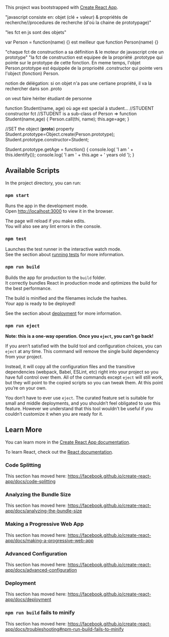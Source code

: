 This project was bootstrapped with [Create React App](https://github.com/facebook/create-react-app).

"javascript consiste en:
objet (clé + valeur)
& propriétés de recherche//procedures de recherche
(d'où la chaine de prototypage)"

"les fct en js sont des objets"

var Person = function(name) {}
 est meilleur que function Person(name) {} 

"chaque fct de construction a sa définition & le moteur de javascript crée un prototype"
"la fct de construction est equipee de la propriété .prototype qui pointe sur le 
prototype de cette fonction. En meme temps, l'objet Person.prototype est équippée de la proprioété
.constructor qui pointe vers l'object (fonction) Person.

notion de délégation: si on objet n'a pas une certiane propriété,
il va la rechercher dans son .proto


on veut faire hériter étudiant de personne


function Student(name, age) où age est special à student...
//STUDENT constructor fct
//STUDENT is a sub-class of Person
=> function Student(name,age) {
	Person.call(thi, name);
	this.age=age;
}


//SET the object (__proto__) property
Student.prototype=Object.create(Person.prototype);
Student.prototype.constructor=Student;

Student.prototype.getAge = function() {
	console.log( 'I am ' + this.identify());
	console.log( 'I am ' + this.age + ' years old '); 
}

## Available Scripts

In the project directory, you can run:

### `npm start`

Runs the app in the development mode.<br />
Open [http://localhost:3000](http://localhost:3000) to view it in the browser.

The page will reload if you make edits.<br />
You will also see any lint errors in the console.

### `npm test`

Launches the test runner in the interactive watch mode.<br />
See the section about [running tests](https://facebook.github.io/create-react-app/docs/running-tests) for more information.

### `npm run build`

Builds the app for production to the `build` folder.<br />
It correctly bundles React in production mode and optimizes the build for the best performance.

The build is minified and the filenames include the hashes.<br />
Your app is ready to be deployed!

See the section about [deployment](https://facebook.github.io/create-react-app/docs/deployment) for more information.

### `npm run eject`

**Note: this is a one-way operation. Once you `eject`, you can’t go back!**

If you aren’t satisfied with the build tool and configuration choices, you can `eject` at any time. This command will remove the single build dependency from your project.

Instead, it will copy all the configuration files and the transitive dependencies (webpack, Babel, ESLint, etc) right into your project so you have full control over them. All of the commands except `eject` will still work, but they will point to the copied scripts so you can tweak them. At this point you’re on your own.

You don’t have to ever use `eject`. The curated feature set is suitable for small and middle deployments, and you shouldn’t feel obligated to use this feature. However we understand that this tool wouldn’t be useful if you couldn’t customize it when you are ready for it.

## Learn More

You can learn more in the [Create React App documentation](https://facebook.github.io/create-react-app/docs/getting-started).

To learn React, check out the [React documentation](https://reactjs.org/).

### Code Splitting

This section has moved here: https://facebook.github.io/create-react-app/docs/code-splitting

### Analyzing the Bundle Size

This section has moved here: https://facebook.github.io/create-react-app/docs/analyzing-the-bundle-size

### Making a Progressive Web App

This section has moved here: https://facebook.github.io/create-react-app/docs/making-a-progressive-web-app

### Advanced Configuration

This section has moved here: https://facebook.github.io/create-react-app/docs/advanced-configuration

### Deployment

This section has moved here: https://facebook.github.io/create-react-app/docs/deployment

### `npm run build` fails to minify

This section has moved here: https://facebook.github.io/create-react-app/docs/troubleshooting#npm-run-build-fails-to-minify
